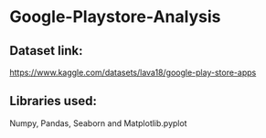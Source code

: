 # Google-Playstore-Analysis
## Dataset link: 
https://www.kaggle.com/datasets/lava18/google-play-store-apps
## Libraries used:
Numpy, Pandas, Seaborn and Matplotlib.pyplot
